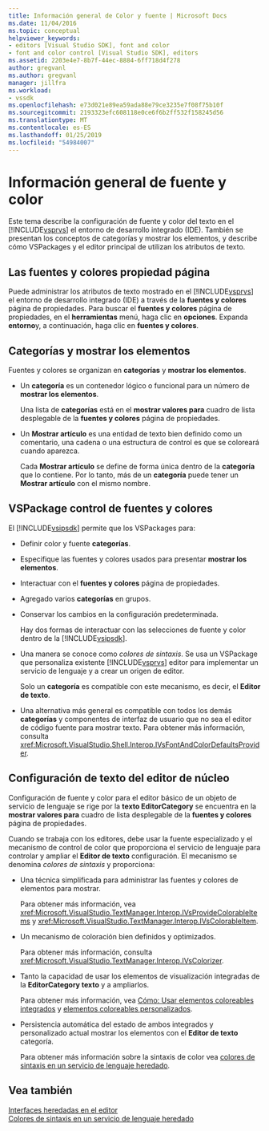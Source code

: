 ```yaml
---
title: Información general de Color y fuente | Microsoft Docs
ms.date: 11/04/2016
ms.topic: conceptual
helpviewer_keywords:
- editors [Visual Studio SDK], font and color
- font and color control [Visual Studio SDK], editors
ms.assetid: 2203e4e7-8b7f-44ec-8884-6ff718d4f278
author: gregvanl
ms.author: gregvanl
manager: jillfra
ms.workload:
- vssdk
ms.openlocfilehash: e73d021e89ea59ada88e79ce3235e7f08f75b10f
ms.sourcegitcommit: 2193323efc608118e0ce6f6b2ff532f158245d56
ms.translationtype: MT
ms.contentlocale: es-ES
ms.lasthandoff: 01/25/2019
ms.locfileid: "54984007"
---
```

# <a name="font-and-color-overview"></a>Información general de fuente y color
Este tema describe la configuración de fuente y color del texto en el [!INCLUDE[vsprvs](../code-quality/includes/vsprvs_md.md)] el entorno de desarrollo integrado (IDE). También se presentan los conceptos de categorías y mostrar los elementos, y describe cómo VSPackages y el editor principal de utilizan los atributos de texto.  
  
## <a name="the-fonts-and-colors-property-page"></a>Las fuentes y colores propiedad página  
 Puede administrar los atributos de texto mostrado en el [!INCLUDE[vsprvs](../code-quality/includes/vsprvs_md.md)] el entorno de desarrollo integrado (IDE) a través de la **fuentes y colores** página de propiedades. Para buscar el **fuentes y colores** página de propiedades, en el **herramientas** menú, haga clic en **opciones**. Expanda **entorno**y, a continuación, haga clic en **fuentes y colores**.  
  
## <a name="categories-and-display-items"></a>Categorías y mostrar los elementos  
 Fuentes y colores se organizan en **categorías** y **mostrar los elementos**.  
  
- Un **categoría** es un contenedor lógico o funcional para un número de **mostrar los elementos**.  
  
   Una lista de **categorías** está en el **mostrar valores para** cuadro de lista desplegable de la **fuentes y colores** página de propiedades.  
  
- Un **Mostrar artículo** es una entidad de texto bien definido como un comentario, una cadena o una estructura de control es que se coloreará cuando aparezca.  
  
  Cada **Mostrar artículo** se define de forma única dentro de la **categoría** que lo contiene. Por lo tanto, más de un **categoría** puede tener un **Mostrar artículo** con el mismo nombre.  
  
## <a name="vspackage-control-of-fonts-and-colors"></a>VSPackage control de fuentes y colores  
 El [!INCLUDE[vsipsdk](../extensibility/includes/vsipsdk_md.md)] permite que los VSPackages para:  
  
- Definir color y fuente **categorías**.  
  
- Especifique las fuentes y colores usados para presentar **mostrar los elementos**.  
  
- Interactuar con el **fuentes y colores** página de propiedades.  
  
- Agregado varios **categorías** en grupos.  
  
- Conservar los cambios en la configuración predeterminada.  
  
  Hay dos formas de interactuar con las selecciones de fuente y color dentro de la [!INCLUDE[vsipsdk](../extensibility/includes/vsipsdk_md.md)].  
  
- Una manera se conoce como *colores de sintaxis*. Se usa un VSPackage que personaliza existente [!INCLUDE[vsprvs](../code-quality/includes/vsprvs_md.md)] editor para implementar un servicio de lenguaje y a crear un origen de editor.  
  
   Solo un **categoría** es compatible con este mecanismo, es decir, el **Editor de texto**.  
  
- Una alternativa más general es compatible con todos los demás **categorías** y componentes de interfaz de usuario que no sea el editor de código fuente para mostrar texto. Para obtener más información, consulta <xref:Microsoft.VisualStudio.Shell.Interop.IVsFontAndColorDefaultsProvider>.  
  
## <a name="core-editor-text-settings"></a>Configuración de texto del editor de núcleo  
 Configuración de fuente y color para el editor básico de un objeto de servicio de lenguaje se rige por la **texto EditorCategory** se encuentra en la **mostrar valores para** cuadro de lista desplegable de la **fuentes y colores** página de propiedades.  
  
 Cuando se trabaja con los editores, debe usar la fuente especializado y el mecanismo de control de color que proporciona el servicio de lenguaje para controlar y ampliar el **Editor de texto** configuración. El mecanismo se denomina *colores de sintaxis* y proporciona:  
  
- Una técnica simplificada para administrar las fuentes y colores de elementos para mostrar.  
  
   Para obtener más información, vea <xref:Microsoft.VisualStudio.TextManager.Interop.IVsProvideColorableItems> y <xref:Microsoft.VisualStudio.TextManager.Interop.IVsColorableItem>.  
  
- Un mecanismo de coloración bien definidos y optimizados.  
  
   Para obtener más información, consulta <xref:Microsoft.VisualStudio.TextManager.Interop.IVsColorizer>.  
  
- Tanto la capacidad de usar los elementos de visualización integradas de la **EditorCategory texto** y a ampliarlos.  
  
   Para obtener más información, vea [Cómo: Usar elementos coloreables integrados](../extensibility/internals/how-to-use-built-in-colorable-items.md) y [elementos coloreables personalizados](../extensibility/internals/custom-colorable-items.md).  
  
- Persistencia automática del estado de ambos integrados y personalizado actual mostrar los elementos con el **Editor de texto** categoría.  
  
  Para obtener más información sobre la sintaxis de color vea [colores de sintaxis en un servicio de lenguaje heredado](../extensibility/internals/syntax-coloring-in-a-legacy-language-service.md).  
  
## <a name="see-also"></a>Vea también  
 [Interfaces heredadas en el editor](../extensibility/legacy-interfaces-in-the-editor.md)   
 [Colores de sintaxis en un servicio de lenguaje heredado](../extensibility/internals/syntax-coloring-in-a-legacy-language-service.md)